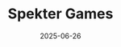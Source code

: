 ---  
layout: startup_page  
title: "Spekter Games"  
id: "spekter.games"  
permalink: "/spektergamesspekter.games06262025/"  
website: "https://www.spekter.games/"  
funding_round: "Pre-Seed"  
funding_amount: "$5M"  
investors: "a16z speedrun, London Venture Partners, BRV Capital, Chamaeleon, Accelerator Ventures, Impact46, Versus Ventures, Alumni Ventures"  
about: "Spekter Games is a next-gen game publisher creating high-quality, roguelite mobile games enhanced with Web3 incentives. The company's first title, Spekter Agency, is a rogue-lite action game debuting on Telegram, offering addictive, arcade-style gameplay tailored for mainstream audiences with passive blockchain rewards."  
markets: "Gaming, Web3"  
hq: "San Francisco, California, United States"  
founded_year: "2024"  
linkedin: "https://www.linkedin.com/company/spektergames"  
twitter: "https://twitter.com/SpekterGames"  
instagram: ""  
facebook: ""  
crunchbase: ""  
pitchbook: "https://pitchbook.com/profiles/company/769414-15"  

date_display: "26-Jun-2025"  
date: "2025-06-26"

# SEO Optimization  
meta_title: "Spekter Games - Pre-Seed Funding ($5M)"  
meta_description: "Spekter Games, Spekter Games is a next-gen game publisher creating high-quality, roguelite mobile games enhanced with Web3 incentives. The company's first title, Spe..."  
meta_keywords: "Spekter Games, Gaming, Web3, Pre-Seed funding"  
canonical_url: "https://startup.projectstartups.com/spektergamesspekter.games06262025/"  
---